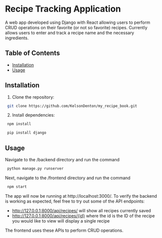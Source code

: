 # Recipe Tracking Application

A web app developed using Django with React allowing users to perform CRUD operations on their favorite (or not so favorite) recipes. Currently allows users to enter and track a recipe name and the necessary ingredients.

## Table of Contents

- [Installation](#installation)
- [Usage](#usage)

## Installation

1. Clone the repository:

```bash
 git clone https://github.com/KelsonDenton/my_recipe_book.git
```

2. Install dependencies:

```bash
 npm install
```

```bash
 pip install django
```

## Usage
Navigate to the /backend directory and run the command
```bash
 python manage.py runserver
```

Next, navigate to the /frontend directory and run the command
```bash
 npm start
```

The app will now be running at http://localhost:3000/.
To verify the backend is working as expected, feel free to try out some of the API endpoints:
- http://127.0.0.1:8000/api/recipes/ will show all recipes currently saved
- http://127.0.0.1:8000/api/recipes/{id} where the id is the ID of the recipe you would like to view will display a single recipe

The frontend uses these APIs to perform CRUD operations.